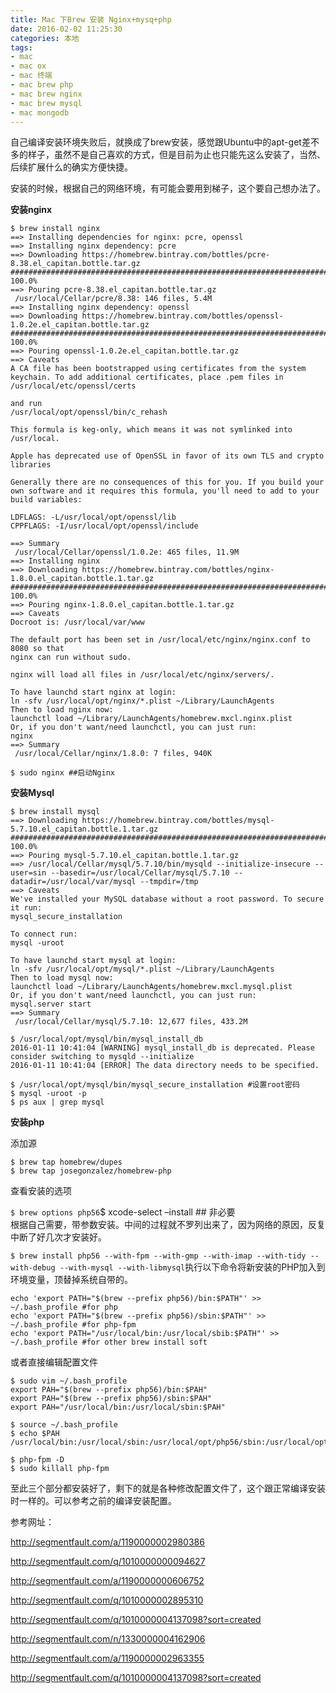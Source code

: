 ```yaml
---
title: Mac 下Brew 安装 Nginx+mysq+php
date: 2016-02-02 11:25:30
categories: 本地
tags: 
- mac
- mac ox
- mac 终端
- mac brew php
- mac brew nginx
- mac brew mysql
- mac mongodb
---
```


自己编译安装环境失败后，就换成了brew安装，感觉跟Ubuntu中的apt-get差不多的样子，虽然不是自己喜欢的方式，但是目前为止也只能先这么安装了，当然、后续扩展什么的确实方便快捷。

安装的时候，根据自己的网络环境，有可能会要用到梯子，这个要自己想办法了。

**安装nginx**

```
$ brew install nginx
==> Installing dependencies for nginx: pcre, openssl
==> Installing nginx dependency: pcre
==> Downloading https://homebrew.bintray.com/bottles/pcre-8.38.el_capitan.bottle.tar.gz
######################################################################## 100.0%
==> Pouring pcre-8.38.el_capitan.bottle.tar.gz
 /usr/local/Cellar/pcre/8.38: 146 files, 5.4M
==> Installing nginx dependency: openssl
==> Downloading https://homebrew.bintray.com/bottles/openssl-1.0.2e.el_capitan.bottle.tar.gz
######################################################################## 100.0%
==> Pouring openssl-1.0.2e.el_capitan.bottle.tar.gz
==> Caveats
A CA file has been bootstrapped using certificates from the system
keychain. To add additional certificates, place .pem files in
/usr/local/etc/openssl/certs

and run
/usr/local/opt/openssl/bin/c_rehash

This formula is keg-only, which means it was not symlinked into /usr/local.

Apple has deprecated use of OpenSSL in favor of its own TLS and crypto libraries

Generally there are no consequences of this for you. If you build your
own software and it requires this formula, you'll need to add to your
build variables:

LDFLAGS: -L/usr/local/opt/openssl/lib
CPPFLAGS: -I/usr/local/opt/openssl/include

==> Summary
 /usr/local/Cellar/openssl/1.0.2e: 465 files, 11.9M
==> Installing nginx
==> Downloading https://homebrew.bintray.com/bottles/nginx-1.8.0.el_capitan.bottle.1.tar.gz
######################################################################## 100.0%
==> Pouring nginx-1.8.0.el_capitan.bottle.1.tar.gz
==> Caveats
Docroot is: /usr/local/var/www

The default port has been set in /usr/local/etc/nginx/nginx.conf to 8080 so that
nginx can run without sudo.

nginx will load all files in /usr/local/etc/nginx/servers/.

To have launchd start nginx at login:
ln -sfv /usr/local/opt/nginx/*.plist ~/Library/LaunchAgents
Then to load nginx now:
launchctl load ~/Library/LaunchAgents/homebrew.mxcl.nginx.plist
Or, if you don't want/need launchctl, you can just run:
nginx
==> Summary
 /usr/local/Cellar/nginx/1.8.0: 7 files, 940K

$ sudo nginx ##启动Nginx
```

**安装Mysql**

```
$ brew install mysql
==> Downloading https://homebrew.bintray.com/bottles/mysql-5.7.10.el_capitan.bottle.1.tar.gz
######################################################################## 100.0%
==> Pouring mysql-5.7.10.el_capitan.bottle.1.tar.gz
==> /usr/local/Cellar/mysql/5.7.10/bin/mysqld --initialize-insecure --user=sin --basedir=/usr/local/Cellar/mysql/5.7.10 --datadir=/usr/local/var/mysql --tmpdir=/tmp
==> Caveats
We've installed your MySQL database without a root password. To secure it run:
mysql_secure_installation

To connect run:
mysql -uroot

To have launchd start mysql at login:
ln -sfv /usr/local/opt/mysql/*.plist ~/Library/LaunchAgents
Then to load mysql now:
launchctl load ~/Library/LaunchAgents/homebrew.mxcl.mysql.plist
Or, if you don't want/need launchctl, you can just run:
mysql.server start
==> Summary
 /usr/local/Cellar/mysql/5.7.10: 12,677 files, 433.2M

$ /usr/local/opt/mysql/bin/mysql_install_db
2016-01-11 10:41:04 [WARNING] mysql_install_db is deprecated. Please consider switching to mysqld --initialize
2016-01-11 10:41:04 [ERROR] The data directory needs to be specified.

$ /usr/local/opt/mysql/bin/mysql_secure_installation #设置root密码
$ mysql -uroot -p
$ ps aux | grep mysql
```

**安装php**

添加源

```
$ brew tap homebrew/dupes
$ brew tap josegonzalez/homebrew-php
```

查看安装的选项

`$ brew options php56`$ xcode-select –install ## 非必要  
根据自己需要，带参数安装。中间的过程就不罗列出来了，因为网络的原因，反复中断了好几次才安装好。

`$ brew install php56 --with-fpm --with-gmp --with-imap --with-tidy --with-debug --with-mysql --with-libmysql`执行以下命令将新安装的PHP加入到环境变量，顶替掉系统自带的。

```
echo 'export PATH="$(brew --prefix php56)/bin:$PATH"' >> ~/.bash_profile #for php
echo 'export PATH="$(brew --prefix php56)/sbin:$PATH"' >> ~/.bash_profile #for php-fpm
echo 'export PATH="/usr/local/bin:/usr/local/sbib:$PATH"' >> ~/.bash_profile #for other brew install soft
```

或者直接编辑配置文件

```
$ sudo vim ~/.bash_profile
export PAH="$(brew --prefix php56)/bin:$PAH"
export PAH="$(brew --prefix php56)/sbin:$PAH"
export PAH="/usr/local/bin:/usr/local/sbin:$PAH"

$ source ~/.bash_profile
$ echo $PAH
/usr/local/bin:/usr/local/sbin:/usr/local/opt/php56/sbin:/usr/local/opt/php56/bin:/Users/sin/bin:/usr/local/bin:/usr/local/bin:/usr/bin:/bin:/usr/sbin:/sbin
```

```
$ php-fpm -D
$ sudo killall php-fpm
```

至此三个部分都安装好了，剩下的就是各种修改配置文件了，这个跟正常编译安装时一样的。可以参考之前的编译安装配置。

参考网址：

http://segmentfault.com/a/1190000002980386

http://segmentfault.com/q/1010000000094627

http://segmentfault.com/a/1190000000606752

http://segmentfault.com/q/1010000002895310

http://segmentfault.com/q/1010000004137098?sort=created

http://segmentfault.com/n/1330000004162906

http://segmentfault.com/a/1190000002963355

http://segmentfault.com/q/1010000004137098?sort=created

